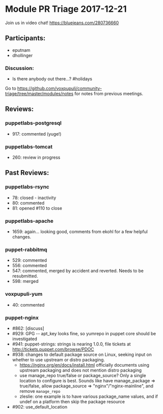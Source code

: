 # Module PR Triage 2017-12-21

Join us in video chat! https://bluejeans.com/280736660

## Participants:
* eputnam
* dhollinger

### Discussion:
* Is there anybody out there...? #holidays



Go to https://github.com/voxpupuli/community-triage/tree/master/modules/notes for notes from previous meetings.

## Reviews:
### puppetlabs-postgresql
* 917: commented (yuge!)

### puppetlabs-tomcat
* 260: review in progress


## Past Reviews:

### puppetlabs-rsync
* 78: closed - inactivity
* 80: commented
* 81: opened #110 to close
    
### puppetlabs-apache
* 1659: again... looking good, comments from ekohl for a few helpful changes.



### puppet-rabbitmq
- 529: commented
- 556: commented
- 547: commented, merged by accident and reverted. Needs to be resubmitted.
- 598: merged



### voxpupuli-yum
* 40: commented

### puppet-nginx
* #862: [discuss]
* #929: GPG -- apt_key looks fine, so yumrepo in puppet core should be investigated
* #941: puppet-strings: strings is nearing 1.0.0, file tickets at http://tickets.puppet.com/browse/PDOC
* #938: changes to default package source on Linux, seeking input on whether to use upstream or distro packaging.
  * https://nginx.org/en/docs/install.html officially documents using upstream packaging and does not mention distro packaging
  * use manage_repo true/false or package_source? Only a single location to configure is best. Sounds like have manage_package => true/false, allow package_source => "nginx"/"nginx-mainline", and remove `manage_repo`
  * zleslie: one example is to have various package_name values, and if undef on a platform then skip the package resource
* #902: use_default_location


